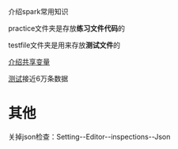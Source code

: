 介绍spark常用知识

practice文件夹是存放**练习文件代码**的

testfile文件夹是用来存放**测试文件**的


[介绍共享变量](SharedVariables.scala)



[测试](testfile/测试.csv)接近6万条数据

# 其他
关掉json检查：Setting--Editor--inspections--Json